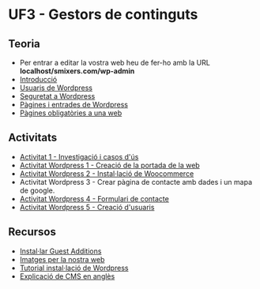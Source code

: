 # UF3 - Gestors de continguts

## Teoria

- Per entrar a editar la vostra web heu de fer-ho amb la URL **localhost/smixers.com/wp-admin**
- [Introducció](intro.md)
- [Usuaris de Wordpress](usuaris.md)
- [Seguretat a Wordpress](seguretat.md)
- [Pàgines i entrades de Wordpress](entrades.md)
- [Pàgines obligatòries a una web](pagines_obligatories.md)

## Activitats

- [Activitat 1 - Investigació i casos d'ús](activitat1.md)
- [Activitat Wordpress 1 - Creació de la portada de la web](web1.md)
- [Activitat Wordpress 2 - Instal·lació de Woocommerce](web2.md)
- Activitat Wordpress 3 - Crear pàgina de contacte amb dades i un mapa de google.
- [Activitat Wordpress 4 - Formulari de contacte](web4.md)
- [Activitat Wordpress 5 - Creació d'usuaris](web5.md)
## Recursos

- [Instal·lar Guest Additions](guest.md)
- [Imatges per la nostra web](drets_imatge.md)
- [Tutorial instal·lació de Wordpress](https://dungeonofbits.com/category/wordpress.html)
- [Explicació de CMS en anglès](https://www.velocityconsultancy.com/what-is-a-cms-website/)

